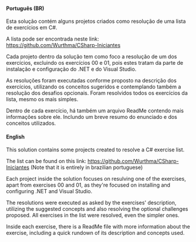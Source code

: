 #### Português (BR)

Esta solução contém alguns projetos criados como resolução de uma lista de exercícios em C#.

A lista pode ser encontrada neste link: https://github.com/Wurthma/CSharp-Iniciantes

Cada projeto dentro da solução tem como foco a resolução de um dos exercícios, excluindo os exercícios 00 e 01, pois estes tratam da parte de instalação e configuração do .NET e do Visual Studio.

As resoluções foram executadas conforme proposto na descrição dos exercícios, utilizando os conceitos sugeridos e contemplando também a resolução dos desafios opcionais. Foram resolvidos todos os exercícios da lista, mesmo os mais simples.

Dentro de cada exercício, há também um arquivo ReadMe contendo mais informações sobre ele. Inclundo um breve resumo do enunciado e dos conceitos utilizados.

#### English

This solution contains some projects created to resolve a C# exercise list.

The list can be found on this link: https://github.com/Wurthma/CSharp-Iniciantes (Note that it is entirely in brazilian portuguese)

Each project inside the solution focuses on resulving one of the exercises, apart from exercises 00 and 01, as they're focused on installing and configuring .NET and Visual Studio.

The resolutions were executed as asked by the exercises' description, utilizing the suggested concepts and also resolving the optional challenges proposed. All exercises in the list were resolved, even the simpler ones.

Inside each exercise, there is a ReadMe file with more information about the exercise, including a quick rundown of its description and concepts used. 